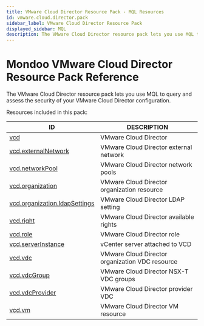 ```yaml
---
title: VMware Cloud Director Resource Pack - MQL Resources
id: vmware.cloud.director.pack
sidebar_label: VMware Cloud Director Resource Pack
displayed_sidebar: MQL
description: The VMware Cloud Director resource pack lets you use MQL to query and assess the security of your VMware Cloud Director configuration.
---
```


# Mondoo VMware Cloud Director Resource Pack Reference

The VMware Cloud Director resource pack lets you use MQL to query and assess the security of your VMware Cloud Director configuration.

Resources included in this pack:

| ID                                                                | DESCRIPTION                                     |
| ----------------------------------------------------------------- | ----------------------------------------------- |
| [vcd](vcd.md)                                                     | VMware Cloud Director                           |
| [vcd.externalNetwork](vcd.externalnetwork.md)                     | VMware Cloud Director external network          |
| [vcd.networkPool](vcd.networkpool.md)                             | VMware Cloud Director network pools             |
| [vcd.organization](vcd.organization.md)                           | VMware Cloud Director organization resource     |
| [vcd.organization.ldapSettings](vcd.organization.ldapsettings.md) | VMware Cloud Director LDAP setting              |
| [vcd.right](vcd.right.md)                                         | VMware Cloud Director available rights          |
| [vcd.role](vcd.role.md)                                           | VMware Cloud Director role                      |
| [vcd.serverInstance](vcd.serverinstance.md)                       | vCenter server attached to VCD                  |
| [vcd.vdc](vcd.vdc.md)                                             | VMware Cloud Director organization VDC resource |
| [vcd.vdcGroup](vcd.vdcgroup.md)                                   | VMware Cloud Director NSX-T VDC groups          |
| [vcd.vdcProvider](vcd.vdcprovider.md)                             | VMware Cloud Director provider VDC              |
| [vcd.vm](vcd.vm.md)                                               | VMware Cloud Director VM resource               |
